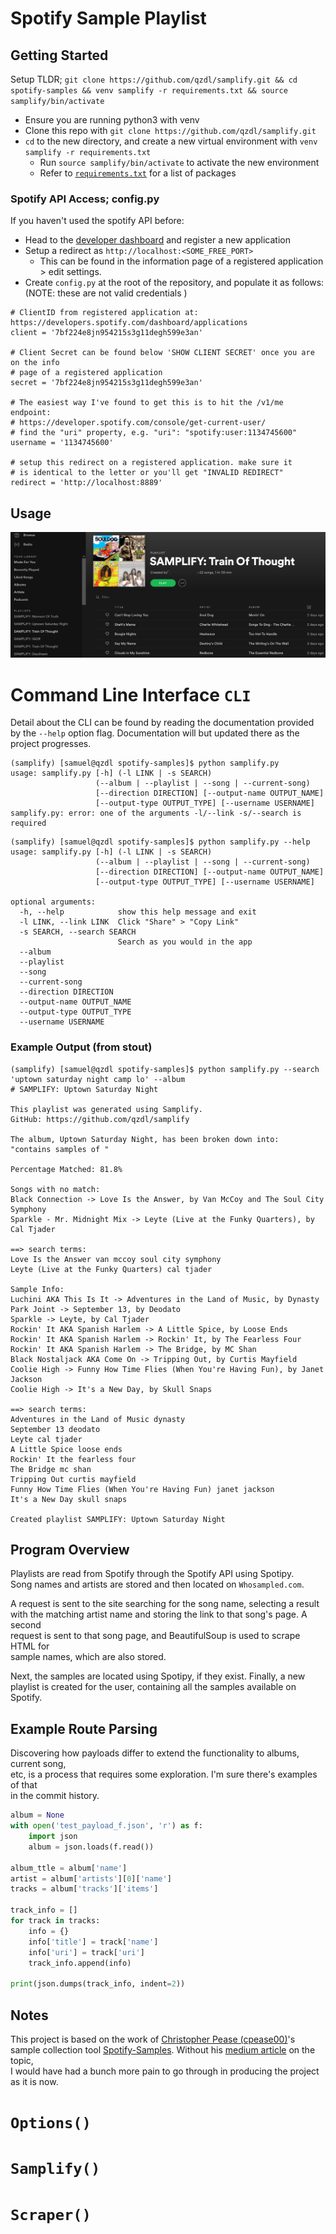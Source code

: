 # Spotify Sample Playlist


## Getting Started
Setup TLDR; `git clone https://github.com/qzdl/samplify.git && cd spotify-samples && venv samplify -r requirements.txt && source samplify/bin/activate`

- Ensure you are running python3 with venv
- Clone this repo with `git clone https://github.com/qzdl/samplify.git`
- `cd` to the new directory, and create a new virtual environment with
  `venv samplify -r requirements.txt`
  - Run `source samplify/bin/activate` to activate the new environment
  * Refer to [`requirements.txt`](./requirements.txt) for a list of packages

### Spotify API Access; config.py
If you haven't used the spotify API before:
- Head to the [developer dashboard](https://developer.spotify.com/dashboard/) and register a new application
- Setup a redirect as `http://localhost:<SOME_FREE_PORT>`
  * This can be found in the information page of a registered application > edit settings.
- Create `config.py` at the root of the repository, and populate it as follows:
(NOTE: these are not valid credentials )
```
# ClientID from registered application at:
https://developers.spotify.com/dashboard/applications
client = '7bf224e8jn954215s3g11degh599e3an'

# Client Secret can be found below 'SHOW CLIENT SECRET' once you are on the info
# page of a registered application
secret = '7bf224e8jn954215s3g11degh599e3an'

# The easiest way I've found to get this is to hit the /v1/me endpoint:
# https://developer.spotify.com/console/get-current-user/
# find the "uri" property, e.g. "uri": "spotify:user:1134745600"
username = '1134745600'

# setup this redirect on a registered application. make sure it
# is identical to the letter or you'll get "INVALID REDIRECT"
redirect = 'http://localhost:8889'
```

## Usage
![Playlists created by the tool](./docs/spotify_cap.png)

# Command Line Interface `CLI`
Detail about the CLI can be found by reading the documentation provided by the `--help`
option flag. Documentation will but updated there as the project progresses.
```
(samplify) [samuel@qzdl spotify-samples]$ python samplify.py
usage: samplify.py [-h] (-l LINK | -s SEARCH)
                   (--album | --playlist | --song | --current-song)
                   [--direction DIRECTION] [--output-name OUTPUT_NAME]
                   [--output-type OUTPUT_TYPE] [--username USERNAME]
samplify.py: error: one of the arguments -l/--link -s/--search is required
```

```
(samplify) [samuel@qzdl spotify-samples]$ python samplify.py --help
usage: samplify.py [-h] (-l LINK | -s SEARCH)
                   (--album | --playlist | --song | --current-song)
                   [--direction DIRECTION] [--output-name OUTPUT_NAME]
                   [--output-type OUTPUT_TYPE] [--username USERNAME]

optional arguments:
  -h, --help            show this help message and exit
  -l LINK, --link LINK  Click "Share" > "Copy Link"
  -s SEARCH, --search SEARCH
                        Search as you would in the app
  --album
  --playlist
  --song
  --current-song
  --direction DIRECTION
  --output-name OUTPUT_NAME
  --output-type OUTPUT_TYPE
  --username USERNAME
```
### Example Output (from stout)
```
(samplify) [samuel@qzdl spotify-samples]$ python samplify.py --search 'uptown saturday night camp lo' --album
# SAMPLIFY: Uptown Saturday Night

This playlist was generated using Samplify.
GitHub: https://github.com/qzdl/samplify

The album, Uptown Saturday Night, has been broken down into:
"contains samples of "

Percentage Matched: 81.8%

Songs with no match:
Black Connection -> Love Is the Answer, by Van McCoy and The Soul City Symphony
Sparkle - Mr. Midnight Mix -> Leyte (Live at the Funky Quarters), by Cal Tjader

==> search terms:
Love Is the Answer van mccoy soul city symphony
Leyte (Live at the Funky Quarters) cal tjader

Sample Info:
Luchini AKA This Is It -> Adventures in the Land of Music, by Dynasty
Park Joint -> September 13, by Deodato
Sparkle -> Leyte, by Cal Tjader
Rockin' It AKA Spanish Harlem -> A Little Spice, by Loose Ends
Rockin' It AKA Spanish Harlem -> Rockin' It, by The Fearless Four
Rockin' It AKA Spanish Harlem -> The Bridge, by MC Shan
Black Nostaljack AKA Come On -> Tripping Out, by Curtis Mayfield
Coolie High -> Funny How Time Flies (When You're Having Fun), by Janet Jackson
Coolie High -> It's a New Day, by Skull Snaps

==> search terms:
Adventures in the Land of Music dynasty
September 13 deodato
Leyte cal tjader
A Little Spice loose ends
Rockin' It the fearless four
The Bridge mc shan
Tripping Out curtis mayfield
Funny How Time Flies (When You're Having Fun) janet jackson
It's a New Day skull snaps

Created playlist SAMPLIFY: Uptown Saturday Night
```


## Program Overview
Playlists are read from Spotify through the Spotify API using Spotipy.  
Song names and artists are stored and then located on `Whosampled.com`.  

A request is sent to the site searching for the song name, selecting a result  
with the matching artist name and storing the link to that song's page. A second  
request is sent to that song page, and BeautifulSoup is used to scrape HTML for  
sample names, which are also stored.

Next, the samples are located using Spotipy, if they exist. Finally, a new  
playlist is created for the user, containing all the samples available on Spotify.

## Example Route Parsing
Discovering how payloads differ to extend the functionality to albums, current song,  
etc, is a process that requires some exploration. I'm sure there's examples of that  
in the commit history.
```python
album = None
with open('test_payload_f.json', 'r') as f:
    import json
    album = json.loads(f.read())

album_ttle = album['name']
artist = album['artists'][0]['name']
tracks = album['tracks']['items']

track_info = []
for track in tracks:
    info = {}
    info['title'] = track['name']
    info['uri'] = track['uri']
    track_info.append(info)

print(json.dumps(track_info, indent=2))
```

## Notes
This project is based on the work of [Christopher Pease (cpease00)](https://github.com/cpease00/)'s sample collection tool   [Spotify-Samples](https://github.com/cpease00/).
Without his [medium article](https://medium.com/@chris.m.pease/automating-finding-music-samples-on-spotify-with-whosampled-54f86bcda1ee) on the topic,   
I would have had a bunch more pain to go through in producing the project as it is now.

# `Options()`
# `Samplify()`
# `Scraper()`
